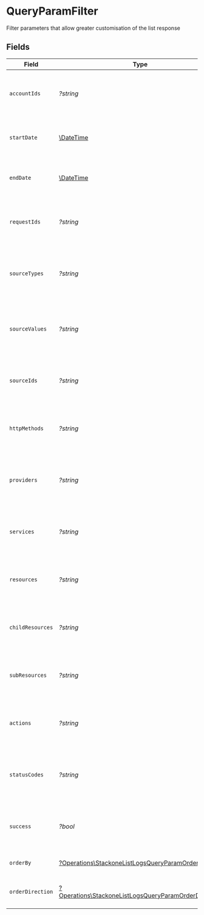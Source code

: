 # QueryParamFilter

Filter parameters that allow greater customisation of the list response


## Fields

| Field                                                                                                                       | Type                                                                                                                        | Required                                                                                                                    | Description                                                                                                                 | Example                                                                                                                     |
| --------------------------------------------------------------------------------------------------------------------------- | --------------------------------------------------------------------------------------------------------------------------- | --------------------------------------------------------------------------------------------------------------------------- | --------------------------------------------------------------------------------------------------------------------------- | --------------------------------------------------------------------------------------------------------------------------- |
| `accountIds`                                                                                                                | *?string*                                                                                                                   | :heavy_minus_sign:                                                                                                          | A comma-separated list of account IDs to filter the results by.                                                             | 45355976281015164504,45355976281015164505                                                                                   |
| `startDate`                                                                                                                 | [\DateTime](https://www.php.net/manual/en/class.datetime.php)                                                               | :heavy_minus_sign:                                                                                                          | A ISO8601 date string to filter the results by start_date.                                                                  | 2020-01-01T00:00:00.000Z                                                                                                    |
| `endDate`                                                                                                                   | [\DateTime](https://www.php.net/manual/en/class.datetime.php)                                                               | :heavy_minus_sign:                                                                                                          | A ISO8601 date string to filter the results by end_date.                                                                    | 2020-01-01T00:00:00.000Z                                                                                                    |
| `requestIds`                                                                                                                | *?string*                                                                                                                   | :heavy_minus_sign:                                                                                                          | A comma-separated list of request IDs to filter the results by.                                                             | adbf752f-6457-4ddd-89b3-98ae2252b83b,adbf752f-6457-4ddd-89b3-98ae2252b83c                                                   |
| `sourceTypes`                                                                                                               | *?string*                                                                                                                   | :heavy_minus_sign:                                                                                                          | A comma-separated list of source types to filter the results by.                                                            | DASHBOARD,SYNTHETIC_WEBHOOK                                                                                                 |
| `sourceValues`                                                                                                              | *?string*                                                                                                                   | :heavy_minus_sign:                                                                                                          | A comma-separated list of source values to filter the results by.                                                           |                                                                                                                             |
| `sourceIds`                                                                                                                 | *?string*                                                                                                                   | :heavy_minus_sign:                                                                                                          | A comma-separated list of source IDs to filter the results by.                                                              |                                                                                                                             |
| `httpMethods`                                                                                                               | *?string*                                                                                                                   | :heavy_minus_sign:                                                                                                          | A comma-separated list of HTTP methods to filter the results by.                                                            | GET,POST                                                                                                                    |
| `providers`                                                                                                                 | *?string*                                                                                                                   | :heavy_minus_sign:                                                                                                          | A comma-separated list of provider keys to filter the results by.                                                           | ashby,greenhouse                                                                                                            |
| `services`                                                                                                                  | *?string*                                                                                                                   | :heavy_minus_sign:                                                                                                          | A comma-separated list of services to filter the results by.                                                                | hris,ats                                                                                                                    |
| `resources`                                                                                                                 | *?string*                                                                                                                   | :heavy_minus_sign:                                                                                                          | A comma-separated list of resources to filter the results by.                                                               | employees,users                                                                                                             |
| `childResources`                                                                                                            | *?string*                                                                                                                   | :heavy_minus_sign:                                                                                                          | A comma-separated list of child resources to filter the results by.                                                         | documents,time-off                                                                                                          |
| `subResources`                                                                                                              | *?string*                                                                                                                   | :heavy_minus_sign:                                                                                                          | A comma-separated list of sub resources to filter the results by.                                                           | documents,employees                                                                                                         |
| `actions`                                                                                                                   | *?string*                                                                                                                   | :heavy_minus_sign:                                                                                                          | A comma-separated list of actions to filter the results by.                                                                 | download,upload                                                                                                             |
| `statusCodes`                                                                                                               | *?string*                                                                                                                   | :heavy_minus_sign:                                                                                                          | A comma-separated list of status codes to filter the results by.                                                            | 200,400                                                                                                                     |
| `success`                                                                                                                   | *?bool*                                                                                                                     | :heavy_minus_sign:                                                                                                          | A boolean value to filter the results by success or failure.                                                                | true                                                                                                                        |
| `orderBy`                                                                                                                   | [?Operations\StackoneListLogsQueryParamOrderBy](../../Models/Operations/StackoneListLogsQueryParamOrderBy.md)               | :heavy_minus_sign:                                                                                                          | The field to order the results by.                                                                                          | created_at                                                                                                                  |
| `orderDirection`                                                                                                            | [?Operations\StackoneListLogsQueryParamOrderDirection](../../Models/Operations/StackoneListLogsQueryParamOrderDirection.md) | :heavy_minus_sign:                                                                                                          | The direction to order the results by.                                                                                      | asc                                                                                                                         |